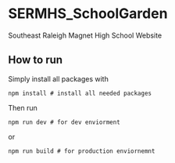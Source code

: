 # SERMHS_SchoolGarden
 Southeast Raleigh Magnet High School Website

## How to run

Simply install all packages with 

```
npm install # install all needed packages
```

Then run 

```shell
npm run dev # for dev enviorment
```
or
```shell
npm run build # for production enviornemnt
```
